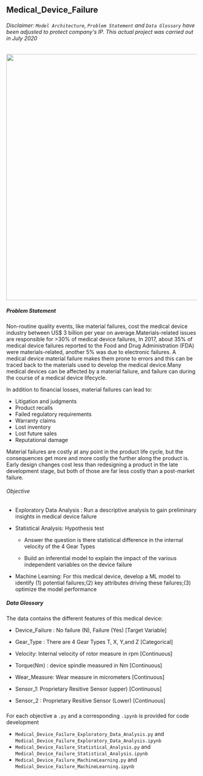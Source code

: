## Medical_Device_Failure
###### Disclaimer: `Model Architecture`, `Problem Statement` and `Data Glossary` have been adjusted to protect company's IP. This actual project was carried out in July 2020

<center><p float="center">
  <img src="https://www.antidote.me/hs-fs/hubfs/modern-operating-room-in-a-hospital-generated-digitally-picture-id1281627829.jpg?width=1536&name=modern-operating-room-in-a-hospital-generated-digitally-picture-id1281627829.jpg" width=650/>
</p></center>


##### Problem Statement
Non-routine quality events, like material failures, cost the medical device industry between US$ 3 billion per year on average.Materials-related issues are responsible for >30% of medical device failures, In 2017, about 35% of medical device failures reported to the Food and Drug Administration (FDA) were materials-related, another 5% was due to electronic failures. A medical device material failure makes them prone to errors and this can be traced back to the materials used to develop the medical device.Many medical devices can be affected by a material failure, and failure can during the course of a medical device lifecycle.

In addition to financial losses, material failures can lead to:
- Litigation and judgments
- Product recalls
- Failed regulatory requirements
- Warranty claims
- Lost inventory
- Lost future sales
- Reputational damage
  
Material failures are costly at any point in the product life cycle, but the consequences get more and more costly the further along the product is. Early design changes cost less than redesigning a product in the late development stage, but both of those are far less costly than a post-market failure.

###### Objective

- Exploratory Data Analysis : Run a descriptive analysis to gain preliminary insights in medical device failure

- Statistical Analysis: Hypothesis test
  
     - Answer the question is there statistical difference in the internal velocity of the 4 Gear Types
       
     - Build an inferential model to explain the impact of the various independent variables on the device failure
  
- Machine Learning: For this medical device, develop a ML model to identify (1) potential failures;(2) key attributes driving these failures;(3) optimize the model performance

##### Data Glossary
The data contains the different features of this medical device:

 - Device_Failure : No failure (N), Failure (Yes) [Target Variable]

- Gear_Type : There are 4 Gear Types T, X, Y,and Z [Categorical]

- Velocity: Internal velocity of rotor measure in rpm [Continuous]

- Torque(Nm) : device spindle measured in Nm [Continuous]

- Wear_Measure: Wear measure in micrometers [Continuous]

- Sensor_1: Proprietary Resitive Sensor (upper) [Continuous]

- Sensor_2 : Proprietary Resitive Sensor (Lower) [Continuous]

#####
For each objective a `.py` and a corresponding `.ipynb` is provided for code development
- `Medical_Device_Failure_Exploratory_Data_Analysis.py` and `Medical_Device_Failure_Exploratory_Data_Analysis.ipynb`
- `Medical_Device_Failure_Statistical_Analysis.py` and `Medical_Device_Failure_Statistical_Analysis.ipynb`
- `Medical_Device_Failure_MachineLearning.py` and `Medical_Device_Failure_MachineLearning.ipynb`
